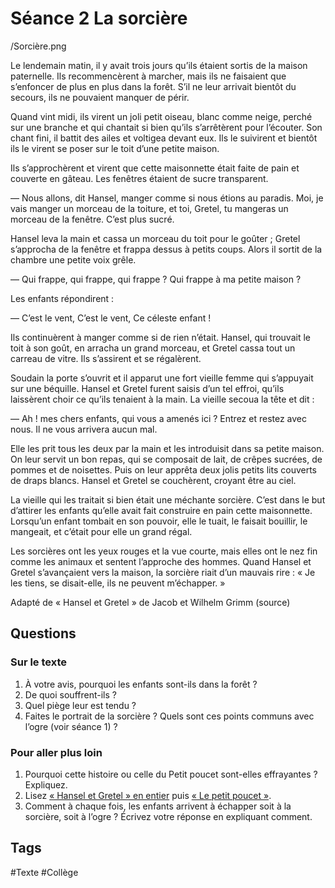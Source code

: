 # Séance 2 La sorcière

/Sorcière.png

Le lendemain matin, il y avait trois jours qu’ils étaient sortis de la maison paternelle. Ils recommencèrent à marcher, mais ils ne faisaient que s’enfoncer de plus en plus dans la forêt. S’il ne leur arrivait bientôt du secours, ils ne pouvaient manquer de périr.

Quand vint midi, ils virent un joli petit oiseau, blanc comme neige, perché sur une branche et qui chantait si bien qu’ils s’arrêtèrent pour l’écouter. Son chant fini, il battit des ailes et voltigea devant eux. Ils le suivirent et bientôt ils le virent se poser sur le toit d’une petite maison.

Ils s’approchèrent et virent que cette maisonnette était faite de pain et couverte en gâteau. Les fenêtres étaient de sucre transparent.

— Nous allons, dit Hansel, manger comme si nous étions au paradis. Moi, je vais manger un morceau de la toiture, et toi, Gretel, tu mangeras un morceau de la fenêtre. C’est plus sucré.

Hansel leva la main et cassa un morceau du toit pour le goûter ; Gretel s’approcha de la fenêtre et frappa dessus à petits coups. Alors il sortit de la chambre une petite voix grêle.

— Qui frappe, qui frappe, qui frappe ?
Qui frappe à ma petite maison ?

Les enfants répondirent :

— C’est le vent, C’est le vent,
Ce céleste enfant !

Ils continuèrent à manger comme si de rien n’était. Hansel, qui trouvait le toit à son goût, en arracha un grand morceau, et Gretel cassa tout un carreau de vitre. Ils s’assirent et se régalèrent.

Soudain la porte s’ouvrit et il apparut une fort vieille femme qui s’appuyait sur une béquille. Hansel et Gretel furent saisis d’un tel effroi, qu’ils laissèrent choir ce qu’ils tenaient à la main. La vieille secoua la tête et dit :

— Ah ! mes chers enfants, qui vous a amenés ici ? Entrez et restez avec nous. Il ne vous arrivera aucun mal.

Elle les prit tous les deux par la main et les introduisit dans sa petite maison. On leur servit un bon repas, qui se composait de lait, de crêpes sucrées, de pommes et de noisettes. Puis on leur apprêta deux jolis petits lits couverts de draps blancs. Hansel et Gretel se couchèrent, croyant être au ciel.

La vieille qui les traitait si bien était une méchante sorcière. C’est dans le but d’attirer les enfants qu’elle avait fait construire en pain cette maisonnette. Lorsqu’un enfant tombait en son pouvoir, elle le tuait, le faisait bouillir, le mangeait, et c’était pour elle un grand régal.

Les sorcières ont les yeux rouges et la vue courte, mais elles ont le nez fin comme les animaux et sentent l’approche des hommes. Quand Hansel et Gretel s’avançaient vers la maison, la sorcière riait d’un mauvais rire : « Je les tiens, se disait-elle, ils ne peuvent m’échapper. »

Adapté de « Hansel et Gretel » de Jacob et Wilhelm Grimm (source)

## Questions

### Sur le texte
1. À votre avis, pourquoi les enfants sont-ils dans la forêt ?
2. De quoi souffrent-ils ?
3. Quel piège leur est tendu ?
4. Faites le portrait de la sorcière ? Quels sont ces points communs avec l’ogre (voir séance 1) ?

### Pour aller plus loin
1. Pourquoi cette histoire ou celle du Petit poucet sont-elles effrayantes ? Expliquez.
2. Lisez [« Hansel et Gretel » en entier](http://go.pedago.free.fr/grimm_stories.htm) puis [« Le petit poucet »](http://gallica.bnf.fr/ark:/12148/bpt6k855619t.r=contes%20perrault).
3. Comment à chaque fois, les enfants arrivent à échapper soit à la sorcière, soit à l’ogre ? Écrivez votre réponse en expliquant comment.

## Tags

#Texte #Collège 